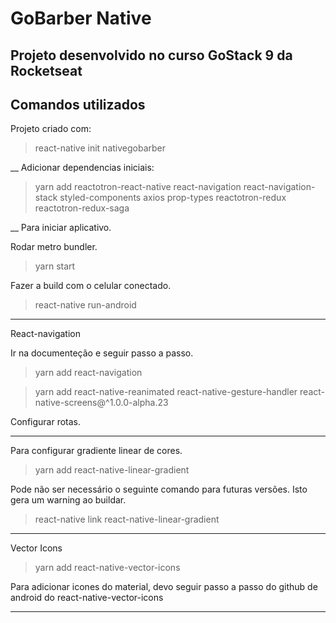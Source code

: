# GoBarber Native

## Projeto desenvolvido no curso GoStack 9 da Rocketseat

## Comandos utilizados


Projeto criado com:

> react-native init nativegobarber

__
Adicionar dependencias iniciais:

> yarn add reactotron-react-native react-navigation react-navigation-stack styled-components axios prop-types reactotron-redux reactotron-redux-saga

__
Para iniciar aplicativo.

Rodar metro bundler.

> yarn start

Fazer a build com o celular conectado.

> react-native run-android
___

React-navigation

Ir na documenteção e seguir passo a passo.

> yarn add react-navigation

> yarn add react-native-reanimated react-native-gesture-handler react-native-screens@^1.0.0-alpha.23

Configurar rotas.
___
Para configurar gradiente linear de cores.

> yarn add react-native-linear-gradient

Pode não ser necessário o seguinte comando para futuras versões. Isto gera um warning ao buildar.

> react-native link react-native-linear-gradient
___
Vector Icons

> yarn add react-native-vector-icons

Para adicionar icones do material, devo seguir passo a passo do github de android do react-native-vector-icons
___
